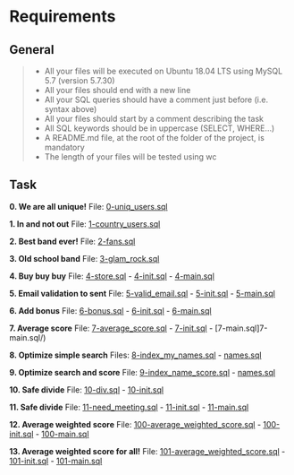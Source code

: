 ﻿# Requirements

## General

> - All your files will be executed on Ubuntu 18.04 LTS using MySQL 5.7 (version 5.7.30)
> - All your files should end with a new line
> - All your SQL queries should have a comment just before (i.e. syntax above)
> - All your files should start by a comment describing the task
> - All SQL keywords should be in uppercase (SELECT, WHERE…)
> - A README.md file, at the root of the folder of the project, is mandatory
> - The length of your files will be tested using wc


## Task

**0. We are all unique!**
File: [0-uniq_users.sql](0-uniq_users.sql/)

**1. In and not out**
File: [1-country_users.sql](1-country_users.sql/)

**2. Best band ever!**
File: [2-fans.sql](2-fans.sql/)

**3. Old school band**
File: [3-glam_rock.sql](3-glam_rock.sql/)

**4. Buy buy buy**
File: [4-store.sql](4-store.sql/) - [4-init.sql](4-init.sql/) - [4-main.sql](4-main.sql/)

**5. Email validation to sent**
File: [5-valid_email.sql](5-valid_email.sql/) - [5-init.sql](5-init.sql/) - [5-main.sql](5-main.sql/)

**6. Add bonus**
File: [6-bonus.sql](6-bonus.sql/) - [6-init.sql](6-init.sql/) - [6-main.sql](6-main.sql/)

**7. Average score**
File: [7-average_score.sql](7-average_score.sql/) - [7-init.sql](7-init.sql/) - [7-main.sql]7-main.sql/)

**8. Optimize simple search**
Files: [8-index_my_names.sql](8-index_my_names.sql/) - [names.sql](names.sql/)

**9. Optimize search and score**
File: [9-index_name_score.sql](9-index_name_score.sql/) - [names.sql](names.sql/)

**10. Safe divide**
File: [10-div.sql](10-div.sql/) - [10-init.sql](10-init.sql/)

**11. Safe divide**
File: [11-need_meeting.sql](11-need_meeting.sql/) - [11-init.sql](11-init.sql/) - [11-main.sql](11-main.sql/)

**12. Average weighted score**
File: [100-average_weighted_score.sql](100-average_weighted_score.sql/) - [100-init.sql](100-init.sql/) - [100-main.sql](100-main.sql/)

**13. Average weighted score for all!**
File: [101-average_weighted_score.sql](101-average_weighted_score.sql/) - [101-init.sql](101-init.sql/) - [101-main.sql](101-main.sql/)